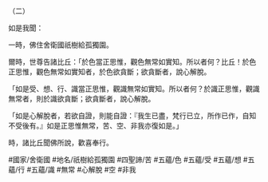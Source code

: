 （二）

如是我聞：

一時，佛住舍衛國祇樹給孤獨園。

爾時，世尊告諸比丘：「於色當正思惟，觀色無常如實知。所以者何？比丘！於色正思惟，觀色無常如實知者，於色欲貪斷；欲貪斷者，說心解脫。

「如是受、想、行、識當正思惟，觀識無常如實知。所以者何？於識正思惟，觀識無常者，則於識欲貪斷；欲貪斷者，說心解脫。

「如是心解脫者，若欲自證，則能自證：『我生已盡，梵行已立，所作已作，自知不受後有。』如是正思惟無常，苦、空、非我亦復如是。」

時，諸比丘聞佛所說，歡喜奉行。

#國家/舍衛國
#地名/祇樹給孤獨園
#四聖諦/苦
#五蘊/色
#五蘊/受
#五蘊/想
#五蘊/行
#五蘊/識
#無常
#心解脫
#空
#非我
